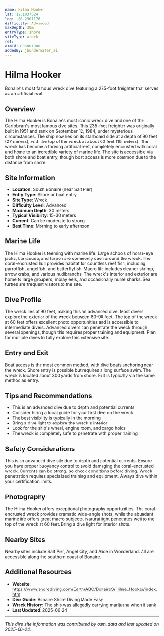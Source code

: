 ```yaml
---
name: Hilma Hooker
lat: 12.1037524
lng: -68.2901176
difficulty: Advanced
maxDepth: 30m
entryType: shore
siteType: wreck
ref: 
osmId: 635881808
addedBy: jbunderwater_ai
---
```


# Hilma Hooker

Bonaire's most famous wreck dive featuring a 235-foot freighter that serves as an artificial reef

## Overview
The Hilma Hooker is Bonaire's most iconic wreck dive and one of the Caribbean's most famous dive sites. This 235-foot freighter was originally built in 1951 and sank on September 12, 1984, under mysterious circumstances. The ship now lies on its starboard side at a depth of 90 feet (27 meters), with the top of the wreck at about 60 feet (18 meters). The wreck has become a thriving artificial reef, completely encrusted with coral and home to an incredible variety of marine life. The site is accessible via both shore and boat entry, though boat access is more common due to the distance from shore.

## Site Information
- **Location**: South Bonaire (near Salt Pier)
- **Entry Type**: Shore or boat entry
- **Site Type**: Wreck
- **Difficulty Level**: Advanced
- **Maximum Depth**: 30 meters
- **Typical Visibility**: 15-30 meters
- **Current**: Can be moderate to strong
- **Best Time**: Morning to early afternoon

## Marine Life
The Hilma Hooker is teeming with marine life. Large schools of horse-eye jacks, barracuda, and tarpon are commonly seen around the wreck. The coral-encrusted hull provides habitat for countless reef fish, including parrotfish, angelfish, and butterflyfish. Macro life includes cleaner shrimp, arrow crabs, and various nudibranchs. The wreck's interior and exterior are home to large groupers, moray eels, and occasionally nurse sharks. Sea turtles are frequent visitors to the site.

## Dive Profile
The wreck lies at 90 feet, making this an advanced dive. Most divers explore the exterior of the wreck between 60-90 feet. The top of the wreck at 60 feet offers excellent photo opportunities and is accessible to intermediate divers. Advanced divers can penetrate the wreck through several openings, though this requires proper training and equipment. Plan for multiple dives to fully explore this extensive site.

## Entry and Exit
Boat access is the most common method, with dive boats anchoring near the wreck. Shore entry is possible but requires a long surface swim. The wreck is located about 300 yards from shore. Exit is typically via the same method as entry.

## Tips and Recommendations
- This is an advanced dive due to depth and potential currents
- Consider hiring a local guide for your first dive on the wreck
- The best visibility is typically in the morning
- Bring a dive light to explore the wreck's interior
- Look for the ship's wheel, engine room, and cargo holds
- The wreck is completely safe to penetrate with proper training

## Safety Considerations
This is an advanced dive site due to depth and potential currents. Ensure you have proper buoyancy control to avoid damaging the coral-encrusted wreck. Currents can be strong, so check conditions before diving. Wreck penetration requires specialized training and equipment. Always dive within your certification limits.

## Photography
The Hilma Hooker offers exceptional photography opportunities. The coral-encrusted wreck provides dramatic wide-angle shots, while the abundant marine life offers great macro subjects. Natural light penetrates well to the top of the wreck at 60 feet. Bring a dive light for interior shots.

## Nearby Sites
Nearby sites include Salt Pier, Angel City, and Alice in Wonderland. All are accessible along the southern coast of Bonaire.

## Additional Resources
- **Website**: https://www.shorediving.com/Earth/ABC/BonaireS/Hilma_Hooker/index.htm
- **Dive Guide**: Bonaire Shore Diving Made Easy
- **Wreck History**: The ship was allegedly carrying marijuana when it sank
- **Last Updated**: 2025-06-24

---
*This dive site information was contributed by osm_data and last updated on 2025-06-24.* 